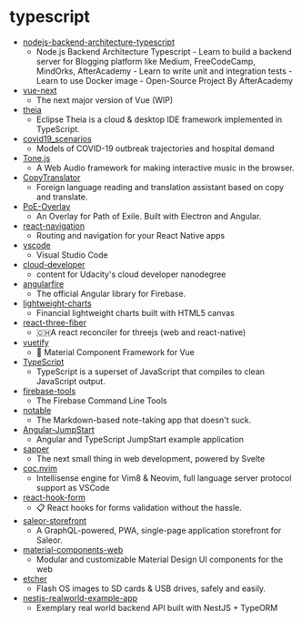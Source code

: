 # typescript
- [nodejs-backend-architecture-typescript](https://github.com/afteracademy/nodejs-backend-architecture-typescript)
  - Node.js Backend Architecture Typescript - Learn to build a backend server for Blogging platform like Medium, FreeCodeCamp, MindOrks, AfterAcademy - Learn to write unit and integration tests - Learn to use Docker image - Open-Source Project By AfterAcademy
- [vue-next](https://github.com/vuejs/vue-next)
  - The next major version of Vue (WIP)
- [theia](https://github.com/eclipse-theia/theia)
  - Eclipse Theia is a cloud & desktop IDE framework implemented in TypeScript.
- [covid19_scenarios](https://github.com/neherlab/covid19_scenarios)
  - Models of COVID-19 outbreak trajectories and hospital demand
- [Tone.js](https://github.com/Tonejs/Tone.js)
  - A Web Audio framework for making interactive music in the browser.
- [CopyTranslator](https://github.com/CopyTranslator/CopyTranslator)
  - Foreign language reading and translation assistant based on copy and translate.
- [PoE-Overlay](https://github.com/Kyusung4698/PoE-Overlay)
  - An Overlay for Path of Exile. Built with Electron and Angular.
- [react-navigation](https://github.com/react-navigation/react-navigation)
  - Routing and navigation for your React Native apps
- [vscode](https://github.com/microsoft/vscode)
  - Visual Studio Code
- [cloud-developer](https://github.com/udacity/cloud-developer)
  - content for Udacity's cloud developer nanodegree
- [angularfire](https://github.com/angular/angularfire)
  - The official Angular library for Firebase.
- [lightweight-charts](https://github.com/tradingview/lightweight-charts)
  - Financial lightweight charts built with HTML5 canvas
- [react-three-fiber](https://github.com/react-spring/react-three-fiber)
  - 🇨🇭A react reconciler for threejs (web and react-native)
- [vuetify](https://github.com/vuetifyjs/vuetify)
  - 🐉 Material Component Framework for Vue
- [TypeScript](https://github.com/microsoft/TypeScript)
  - TypeScript is a superset of JavaScript that compiles to clean JavaScript output.
- [firebase-tools](https://github.com/firebase/firebase-tools)
  - The Firebase Command Line Tools
- [notable](https://github.com/notable/notable)
  - The Markdown-based note-taking app that doesn't suck.
- [Angular-JumpStart](https://github.com/DanWahlin/Angular-JumpStart)
  - Angular and TypeScript JumpStart example application
- [sapper](https://github.com/sveltejs/sapper)
  - The next small thing in web development, powered by Svelte
- [coc.nvim](https://github.com/neoclide/coc.nvim)
  - Intellisense engine for Vim8 & Neovim, full language server protocol support as VSCode
- [react-hook-form](https://github.com/react-hook-form/react-hook-form)
  - 📋 React hooks for forms validation without the hassle.
- [saleor-storefront](https://github.com/mirumee/saleor-storefront)
  - A GraphQL-powered, PWA, single-page application storefront for Saleor.
- [material-components-web](https://github.com/material-components/material-components-web)
  - Modular and customizable Material Design UI components for the web
- [etcher](https://github.com/balena-io/etcher)
  - Flash OS images to SD cards & USB drives, safely and easily.
- [nestjs-realworld-example-app](https://github.com/lujakob/nestjs-realworld-example-app)
  - Exemplary real world backend API built with NestJS + TypeORM
